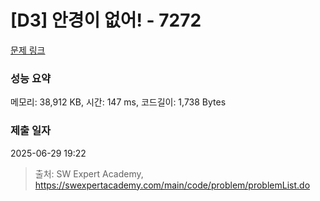# [D3] 안경이 없어! - 7272 

[문제 링크](https://swexpertacademy.com/main/code/problem/problemDetail.do?contestProbId=AWl0ZQ8qn7UDFAXz) 

### 성능 요약

메모리: 38,912 KB, 시간: 147 ms, 코드길이: 1,738 Bytes

### 제출 일자

2025-06-29 19:22



> 출처: SW Expert Academy, https://swexpertacademy.com/main/code/problem/problemList.do